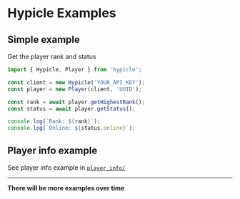 # Hypicle Examples

## Simple example
Get the player rank and status

```ts
import { Hypicle, Player } from 'hypicle';

const client = new Hypicle('YOUR_API_KEY');
const player = new Player(client, 'UUID');

const rank = await player.getHighestRank();
const status = await player.getStatus();

console.log(`Rank: ${rank}`);
console.log(`Online: ${status.online}`);
```

## Player info example

See player info example in [`player_info/`](./player_info/)

---

**There will be more examples over time**
